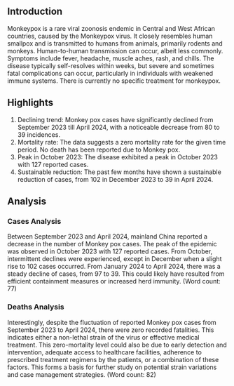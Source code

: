 ## Introduction

Monkeypox is a rare viral zoonosis endemic in Central and West African countries, caused by the Monkeypox virus. It closely resembles human smallpox and is transmitted to humans from animals, primarily rodents and monkeys. Human-to-human transmission can occur, albeit less commonly. Symptoms include fever, headache, muscle aches, rash, and chills. The disease typically self-resolves within weeks, but severe and sometimes fatal complications can occur, particularly in individuals with weakened immune systems. There is currently no specific treatment for monkeypox.

## Highlights

1. Declining trend: Monkey pox cases have significantly declined from September 2023 till April 2024, with a noticeable decrease from 80 to 39 incidences. <br/>
2. Mortality rate: The data suggests a zero mortality rate for the given time period. No death has been reported due to Monkey pox. <br/>
3. Peak in October 2023: The disease exhibited a peak in October 2023 with 127 reported cases. <br/>
4. Sustainable reduction: The past few months have shown a sustainable reduction of cases, from 102 in December 2023 to 39 in April 2024.

## Analysis

### Cases Analysis
Between September 2023 and April 2024, mainland China reported a decrease in the number of Monkey pox cases. The peak of the epidemic was observed in October 2023 with 127 reported cases. From October, intermittent declines were experienced, except in December when a slight rise to 102 cases occurred. From January 2024 to April 2024, there was a steady decline of cases, from 97 to 39. This could likely have resulted from efficient containment measures or increased herd immunity. (Word count: 77)

### Deaths Analysis
Interestingly, despite the fluctuation of reported Monkey pox cases from September 2023 to April 2024, there were zero recorded fatalities. This indicates either a non-lethal strain of the virus or effective medical treatment. This zero-mortality level could also be due to early detection and intervention, adequate access to healthcare facilities, adherence to prescribed treatment regimens by the patients, or a combination of these factors. This forms a basis for further study on potential strain variations and case management strategies. (Word count: 82)
